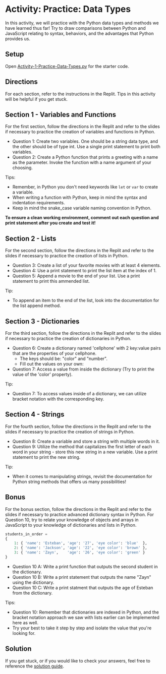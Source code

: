 # Activity: Practice: Data Types

In this activity, we will practice with the Python data types and methods we have learned thus far! Try to draw comparisons between Python and JavaScript relating to syntax, behaviors, and the advantages that Python provides us.

## Setup

Open [Activity-1-Practice-Data-Types.py](Activity_1_Practice_Data_Types.py) for the starter code.

## Directions

For each section, refer to the instructions in the Replit. Tips in this activity will be helpful if you get stuck.

## Section 1 - Variables and Functions

For the first section, follow the directions in the Replit and refer to the slides if necessary to practice the creation of variables and functions in Python.

- Question 1: Create two variables. One should be a string data type, and the other should be of type int. Use a single print statement to print both variables.
- Question 2: Create a Python function that prints a greeting with a name as the parameter. Invoke the function with a name argument of your choosing.

Tips:

- Remember, in Python you don't need keywords like `let` or `var` to create a variable.
- When writing a function with Python, keep in mind the syntax and indentation requirements.
- Keep in mind the snake_case variable naming convention in Python.

**To ensure a clean working environment, comment out each question and print statement after you create and test it!**

## Section 2 - Lists

For the second section, follow the directions in the Replit and refer to the slides if necessary to practice the creation of lists in Python.

- Question 3: Create a list of your favorite movies with at least 4 elements.
- Question 4: Use a print statement to print the list item at the index of 1.
- Question 5: Append a movie to the end of your list. Use a print statement to print this ammended list.

Tip:

- To append an item to the end of the list, look into the documentation for the list append method.

## Section 3 - Dictionaries

For the third section, follow the directions in the Replit and refer to the slides if necessary to practice the creation of dictionaries in Python.

- Question 6: Create a dictionary named 'cellphone' with 2 key:value pairs that are the properties of your cellphone.
  - The keys should be: "color" and "number".
  - Fill out the values on your own:
- Question 7: Access a value from inside the dictionary (Try to print the value of the 'color' property).

Tip:

- Question 7: To access values inside of a dictionary, we can utilize bracket notation with the corresponding key.

## Section 4 - Strings

For the fourth section, follow the directions in the Replit and refer to the slides if necessary to practice the creation of strings in Python.

- Question 8: Create a variable and store a string with multiple words in it.
- Question 9: Utilize the method that capitalizes the first letter of each word in your string - store this new string in a new variable. Use a print statement to print the new string.

Tip:

- When it comes to manipulating strings, revisit the documentation for Python string methods that offers us many possibilities!

## Bonus

For the bonus section, follow the directions in the Replit and refer to the slides if necessary to practice advanced dictionary syntax in Python. For Question 10, try to relate your knowledge of objects and arrays in JavaScript to your knowledge of dictionaries and lists in Python.

```python
students_in_order =
{
    1: { 'name': 'Esteban', 'age': '27', 'eye color': 'blue'  },
    2: { 'name': 'Jackson', 'age': '22', 'eye color': 'brown' },
    3: { 'name': 'Zayn',    'age': '26', 'eye color': 'green' }
}
```

- Question 10 A: Write a print function that outputs the second student in the dictionary.
- Question 10 B: Write a print statement that outputs the name "Zayn" using the dictionary.
- Question 10 C: Write a print statment that outputs the age of Esteban from the dictionary.

Tips:

- Question 10: Remember that dictionaries are indexed in Python, and the bracket notation approach we saw with lists earlier can be implemented here as well.
- Try your best to take it step by step and isolate the value that you're looking for.

## Solution

If you get stuck, or if you would like to check your answers, feel free to reference the [solution guide](Activity_1_Practice_Data_Types_Solution.py).
